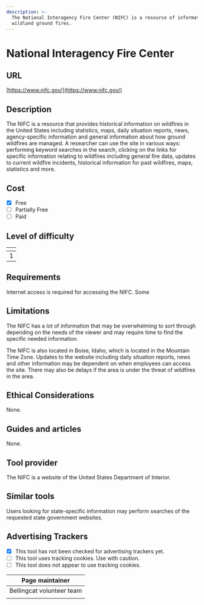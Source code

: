 ```yaml
---
description: >-
  The National Interagency Fire Center (NIFC) is a resource of information for
  wildland ground fires.
---
```


# National Interagency Fire Center

## URL

[https://www.nifc.gov/](https://www.nifc.gov/)

## Description

The NIFC is a resource that provides historical information on wildfires in the United States including statistics, maps, daily situation reports, news, agency-specific information and general information about how ground wildfires are managed. A researcher can use the site in various ways: performing keyword searches in the search, clicking on the links for specific information relating to wildfires including general fire data, updates to current wildfire incidents, historical information for past wildfires, maps, statistics and more.

## Cost

* [x] Free
* [ ] Partially Free
* [ ] Paid

## Level of difficulty

<table><thead><tr><th data-type="rating" data-max="5"></th></tr></thead><tbody><tr><td>1</td></tr></tbody></table>

## Requirements

Internet access is required for accessing the NIFC. Some

## Limitations

The NIFC has a lot of information that may be overwhelming to sort through depending on the needs of the viewer and may require time to find the specific needed information.

The NIFC is also located in Boise, Idaho, which is located in the Mountain Time Zone. Updates to the website including daily situation reports, news and other information may be dependent on when employees can access the site. There may also be delays if the area is under the threat of wildfires in the area.

## Ethical Considerations

None.

## Guides and articles

None.

## Tool provider

The NIFC is a website of the United States Department of Interior.

## Similar tools

Users looking for state-specific information may perform searches of the requested state government websites.

## Advertising Trackers

* [x] This tool has not been checked for advertising trackers yet.
* [ ] This tool uses tracking cookies. Use with caution.
* [ ] This tool does not appear to use tracking cookies.

| Page maintainer           |
| ------------------------- |
| Bellingcat volunteer team |
|                           |
